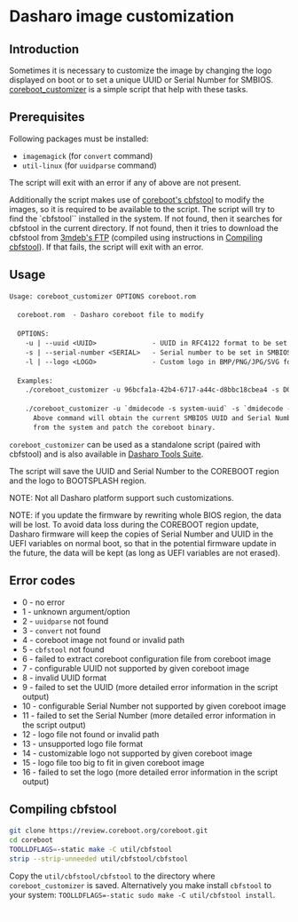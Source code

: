 # Dasharo image customization

## Introduction

Sometimes it is necessary to customize the image by changing the logo
displayed on boot or to set a unique UUID or Serial Number for SMBIOS.
[coreboot_customizer](https://github.com/Dasharo/meta-dts/blob/3da0807f10b46f496e23fff97c61ed49861cb475/meta-dts-distro/recipes-dts/dts/dts/coreboot_customizer)
is a simple script that help with these tasks.

## Prerequisites

Following packages must be installed:

* `imagemagick` (for `convert` command)
* `util-linux` (for `uuidparse` command)

The script will exit with an error if any of above are not present.

Additionally the script makes use of [coreboot's
cbfstool](https://github.com/coreboot/coreboot/tree/master/util/cbfstool) to
modify the images, so it is required to be available to the script. The script
will try to find the `cbfstool`` installed in the system. If not found, then
it searches for cbfstool in the current directory. If not found, then it tries
to download the cbfstool from [3mdeb's
FTP](https://dl.3mdeb.com/open-source-firmware/utilities/cbfstool) (compiled
using instructions in [Compiling cbfstool](#compiling-cbfstool)). If that
fails, the script will exit with an error.

## Usage

```txt
Usage: coreboot_customizer OPTIONS coreboot.rom

  coreboot.rom  - Dasharo coreboot file to modify

  OPTIONS:
    -u | --uuid <UUID>              - UUID in RFC4122 format to be set in SMBIOS type 1 structure
    -s | --serial-number <SERIAL>   - Serial number to be set in SMBIOS type 1 and type 2 structure
    -l | --logo <LOGO>              - Custom logo in BMP/PNG/JPG/SVG format to be displayed on boot

  Examples:
    ./coreboot_customizer -u 96bcfa1a-42b4-6717-a44c-d8bbc18cbea4 -s D07229051 -l ~/logo.svg coreboot.rom

    ./coreboot_customizer -u `dmidecode -s system-uuid` -s `dmidecode -s baseboard-serial-number` coreboot.rom
      Above command will obtain the current SMBIOS UUID and Serial Number
      from the system and patch the coreboot binary.
```

`coreboot_customizer` can be used as a standalone script (paired with
cbfstool) and is also available in [Dasharo Tools
Suite](../dasharo-tools-suite/overview.md).

The script will save the UUID and Serial Number to the COREBOOT region and the
logo to BOOTSPLASH region.

NOTE: Not all Dasharo platform support such customizations.

NOTE: if you update the firmware by rewriting whole BIOS region, the data will
be lost. To avoid data loss during the COREBOOT region update, Dasharo
firmware will keep the copies of Serial Number and UUID in the UEFI variables
on normal boot, so that in the potential firmware update in the future, the
data will be kept (as long as UEFI variables are not erased).

## Error codes

* 0 - no error
* 1 - unknown argument/option
* 2 - `uuidparse` not found
* 3 - `convert` not found
* 4 - coreboot image not found or invalid path
* 5 - `cbfstool` not found
* 6 - failed to extract coreboot configuration file from coreboot image
* 7 - configurable UUID not supported by given coreboot image
* 8 - invalid UUID format
* 9 - failed to set the UUID (more detailed error information in the script
      output)
* 10 - configurable Serial Number not supported by given coreboot image
* 11 - failed to set the Serial Number (more detailed error information in the
       script output)
* 12 - logo file not found or invalid path
* 13 - unsupported logo file format
* 14 - customizable logo not supported by given coreboot image
* 15 - logo file too big to fit in given coreboot image
* 16 - failed to set the logo (more detailed error information in the script
       output)

## Compiling cbfstool

```bash
git clone https://review.coreboot.org/coreboot.git
cd coreboot
TOOLLDFLAGS=-static make -C util/cbfstool
strip --strip-unneeded util/cbfstool/cbfstool
```

Copy the `util/cbfstool/cbfstool` to the directory where `coreboot_customizer`
is saved. Alternatively you make install `cbfstool` to your system:
`TOOLLDFLAGS=-static sudo make -C util/cbfstool install`.

<!--Empty pixel to avoid orphaned pages when overview is hidden-->
[![empty-pixel](../../images/empty_pixel.png)](logo-customization.md)

